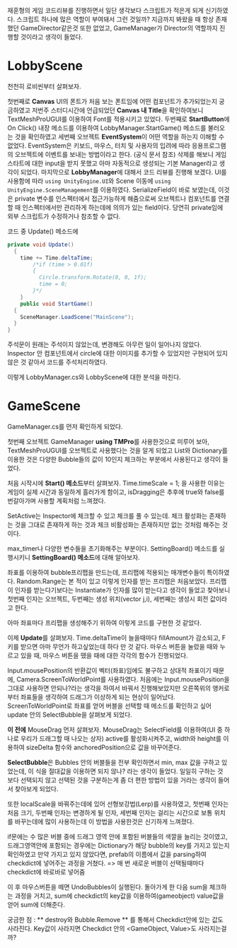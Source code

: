 재훈형의 게임 코드리뷰를 진행하면서 일단 생각보다 스크립트가 적은게 되게 신기하였다. 스크립트 하나에 많은 역할이 부여돼서 그런 것일까? 지금까지 봐왔을 때 항상 존재했던 GameDirector같은것 또한 없었고, GameManager가 Director의 역할까지 진행할 것이라고 생각이 들었다.

# LobbyScene

천천히 로비씬부터 살펴보자.

첫번째로 **Canvas** UI의 폰트가 처음 보는 폰트임에 어떤 컴포넌트가 추가되었는지 궁금하였고 저번주 스터디시간에 언급되었던 **Canvas 내 Title**을 확인하여보니 TextMeshProUGUI를 이용하여 Font를 적용시키고 있었다. 
두번째로 **StartButton**에 On Click() 내장 메소드를 이용하여 LobbyManager.StartGame() 메소드를 불러오는 것을 확인하였고 
세번째 오브젝트 **EventSystem**이 어떤 역할을 하는지 이해할 수 없었다. EventSystem은 키보드, 마우스, 터치 및 사용자의 입려에 따라 응용프로그램의 오브젝트에 이벤트를 보내는 방법이라고 한다. (공식 문서 참조)
삭제를 해보니 게임 스타트에 대한 input을 받지 못했고 아마 자동적으로 생성되는 기본 Manager라고 생각이 되었다. 
마지막으로 **LobbyManager**에 대해서 코드 리뷰를 진행해 보겠다. UI를 사용함에 따라 `using UnityEngine.UI`와 Scene 이동에 `using UnityEngine.SceneManagement`를 이용하였다. SerializeField이 바로 보였는데, 이것은 private 변수를 인스펙터에서 접근가능하게 해줌으로써 오브젝트나 컴포넌트를 연결할 때 인스펙터에서만 관리하게 하는데에 의의가 있는 field이다. 당연히 private임에 외부 스크립트가 수정하거나 참조할 수 없다.

코드 중 Update() 메소드에 
``` CS
private void Update()
  {
    time += Time.deltaTime;
        /*if (time > 0.01f)
        {
          Circle.transform.Rotate(0, 0, 1f);
          time = 0;
        }*/
    }
    public void StartGame()
  {
    SceneManager.LoadScene("MainScene");
  }
}
```
주석문이 원래는 주석이지 않았는데, 변경해도 아무런 일이 일어나지 않았다. Inspector 안 컴포넌트에서 circle에 대한 이미지를 추가할 수 있었지만 구현되어 있지 않은 것 같아서 코드를 주석처리하였다.

이렇게 LobbyManager.cs와 LobbyScene에 대한 분석을 마친다.

# GameScene

GameManager.cs를 먼저 확인하게 되었다.

첫번째 오브젝트 GameManager
**using TMPro**를 사용한것으로 미루어 보아, TextMeshProUGUI를 오브젝트로 사용했다는 것을 알게 되었고 List와 Dictionary를 이용한 것은 다양한 Bubble들의 값이 10인지 체크하는 부분에서 사용된다고 생각이 들었다.
  
처음 시작시에 **Start() 메소드**부터 살펴보자.
Time.timeScale = 1; 을 사용한 이유는 게임이 실제 시간과 동일하게 흘러가게 함이고, isDragging은 추후에 true와 false를 번갈아가며 사용할 계획처럼 느껴졌다.  

SetActive는 Inspector에 체크할 수 있고 체크를 풀 수 있는데. 체크 활성화는 존재하는 것을 그대로 존재하게 하는 것과 체크 비활성화는 존재하지만 없는 것처럼 해주는 것이다.  

max_timer나 다양한 변수들을 초기화해주는 부분이다. SettingBoard() 메소드를 실행시키니 **SettingBoard() 메소드**에 대해 알아보자.  

좌표를 이용하여 bubble프리팹을 만드는데, 프리팹에 적용되는 매개변수들이 특이하였다. Random.Range는 본 적이 있고 이렇게 인자를 받는 프리팹은 처음보았다. 프리팹이 인자를 받는다기보다는 Instantiate가 인자를 많이 받는다고 생각이 들었고 찾아보니 첫번째 인자는 오브젝트, 두번째는 생성 위치(vector j,i), 세번째는 생성시 회전 값이라고 한다.  

아마 좌표마다 프리팹을 생성해주기 위하여 이렇게 코드를 구현한 것 같았다.  

이제 **Update**를 살펴보자.
Time.deltaTime이 늘을때마다 fillAmount가 감소되고, F키를 받으면 아마 무언가 하고싶었는데 하다 만 것 같다. 마우스 버튼을 눌렀을 때와 누르고 있을 때, 마우스 버튼을 뗐을 때에 대한 각각의 함수가 진행되었다.  

Input.mousePosition의 반환값이 벡터(좌표)임에도 불구하고 상대적 좌표이기 때문에, Camera.ScreenToWorldPoint를 사용하였다. 처음에는 Input.mousePosition을 그대로 사용하면 안되나?라는 생각을 하여서 바꿔서 진행해보았지만 오른쪽위의 앵커로부터 좌표들을 생각하여 드래그가 이상하게 되는 현상이 일어났다. ScreenToWorldPoint로 좌표를 얻어 버블을 선택할 때 메소드를 확인하고 싶어 update 안의 SelectBubble을 살펴보게 되었다.  

**이 전에** MouseDrag 먼저 살펴보자. MouseDrag는 SelectField를 이용하여(UI 중 하나로 우리가 드래그할 때 나오는 상자) active를 활성화시켜주고, width와 height를 이용하여 sizeDelta 함수와 anchoredPosition으로 값을 바꾸어준다.  

**SelectBubble**은 Bubbles 안의 버블들을 전부 확인하면서 min, max 값을 구하고 있었는데, 이 식을 절대값을 이용하면 되지 않나? 라는 생각이 들었다. 일일히 구하는 것 보다 선택되지 않고 선택된 것을 구분하는게 좀 더 편한 방법이 있을 거라는 생각이 들어서 찾아보게 되었다.  

또한 localScale을 바꿔주는데에 있어 선형보강법(Lerp)를 사용하였고, 첫번째 인자는 처음 크기, 두번째 인자는 변경하게 될 인자, 세번째 인자는 걸리는 시간으로 보통 위치를 바꾸는데에 많이 사용하는데 이 방법을 사용한것은 신기하게 느껴졌다.  

if문에는 수 많은 버블 중에 드래그 영역 안에 포함된 버블들의 색깔을 늘리는 것이였고, 
드래그영역안에 포함되는 경우에는 Dictionary가 해당 bubble의 key를 가지고 있는지 확인하였고 만약 가지고 있지 않았다면, prefab의 이름에서 값을 parsing하여 checkdict에 넣어주는 과정을 거쳤다. => 매 번 새로운 버블이 선택될때마다 checkdict에 바로바로 넣어줌  


이 후 마우스버튼을 떼면 UndoBubbles이 실행된다.
돌아가게 한 다음 sum을 체크하는 과정을 거치고, sum에 checkdict의 key값을 이용하여(gameobject) value값을 얻어 sum에 더해준다. 

궁금한 점 : ** destroy와 Bubble.Remove ** 를 통해서 Checkdict안에 있는 값도 사라진다. Key값이 사라지면 Checkdict 안의 <GameObject, Value>도 사라지는걸까?
